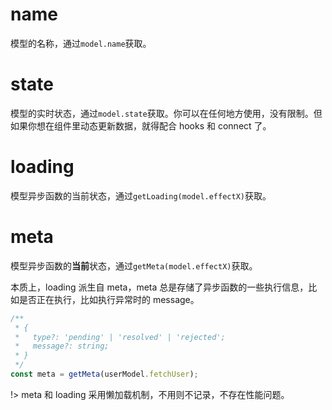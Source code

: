 #

# name

模型的名称，通过`model.name`获取。

# state

模型的实时状态，通过`model.state`获取。你可以在任何地方使用，没有限制。但如果你想在组件里动态更新数据，就得配合 hooks 和 connect 了。

# loading

模型异步函数的当前状态，通过`getLoading(model.effectX)`获取。

# meta

模型异步函数的**当前**状态，通过`getMeta(model.effectX)`获取。

本质上，loading 派生自 meta，meta 总是存储了异步函数的一些执行信息，比如是否正在执行，比如执行异常时的 message。

```typescript
/**
 * {
 *   type?: 'pending' | 'resolved' | 'rejected';
 *   message?: string;
 * }
 */
const meta = getMeta(userModel.fetchUser);
```

!> meta 和 loading 采用懒加载机制，不用则不记录，不存在性能问题。
